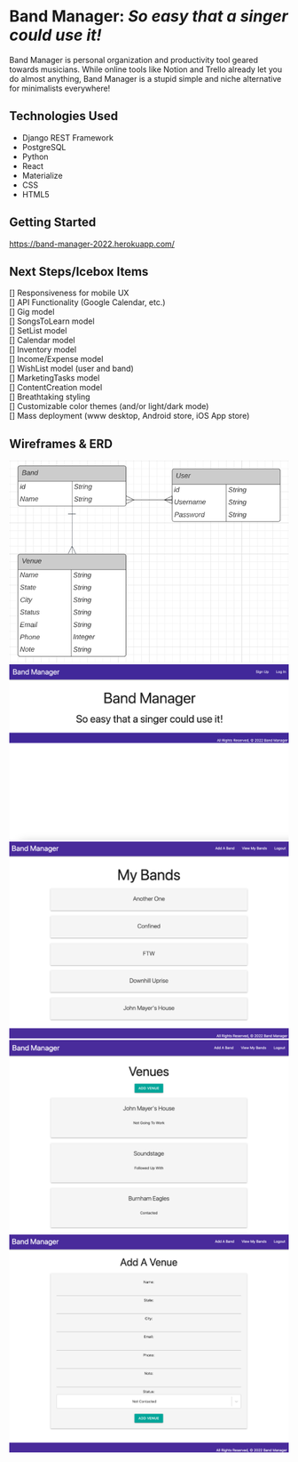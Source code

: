 # Band Manager: *So easy that a singer could use it!*
Band Manager is personal organization and productivity tool geared towards musicians. While online tools like Notion and Trello already let you do almost anything, Band Manager is a stupid simple and niche alternative for minimalists everywhere!

## Technologies Used
- Django REST Framework
- PostgreSQL
- Python
- React
- Materialize
- CSS
- HTML5

## Getting Started
https://band-manager-2022.herokuapp.com/

## Next Steps/Icebox Items
[] Responsiveness for mobile UX  
[] API Functionality (Google Calendar, etc.)  
[] Gig model  
[] SongsToLearn model  
[] SetList model  
[] Calendar model  
[] Inventory model  
[] Income/Expense model  
[] WishList model (user and band)  
[] MarketingTasks model  
[] ContentCreation model  
[] Breathtaking styling  
[] Customizable color themes (and/or light/dark mode)  
[] Mass deployment (www desktop, Android store, iOS App store)  

## Wireframes & ERD
![BandManagerERD](frontend/static/images/BandManagerERD.png)  
![LandingPage](frontend/static/images/LandingPage.png)  
![BandsIndex](frontend/static/images/BandsIndex.png)  
![VenuesIndex](frontend/static/images/VenuesIndex.png)  
![VenuesCreate](frontend/static/images/VenuesCreate.png)
